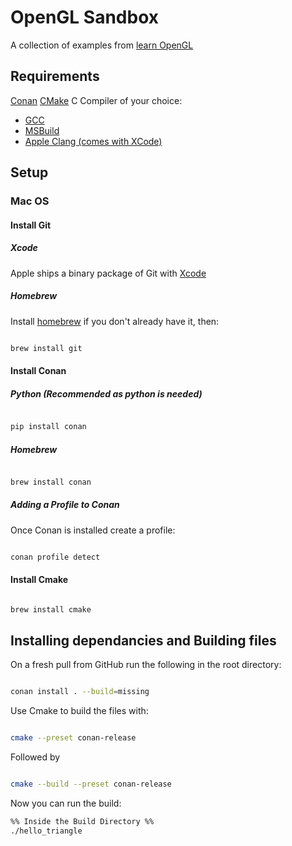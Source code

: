 # OpenGL Sandbox
A collection of examples from [learn OpenGL](https://learnopengl.com)

## Requirements
[Conan](https://conan.io/)
[CMake](https://cmake.org/)
C Compiler of your choice:
- [GCC](https://gcc.gnu.org/)
- [MSBuild](https://github.com/dotnet/msbuild)
- [Apple Clang (comes with XCode)](https://opensource.apple.com/projects/llvm-clang)
## Setup

### Mac OS
#### Install Git

##### Xcode
Apple ships a binary package of Git with [Xcode](https://developer.apple.com/xcode/)

##### Homebrew
Install [homebrew](https://brew.sh/) if you don't already have it, then:  

```bash

brew install git

```

#### Install Conan

##### Python (Recommended as python is needed)

```bash

pip install conan

```

##### Homebrew

```bash

brew install conan

```

##### Adding a Profile to Conan

Once Conan is installed create a profile:

```bash

conan profile detect

```

#### Install Cmake

```bash

brew install cmake

```

## Installing dependancies and Building files

On a fresh pull from GitHub run the following in the root directory:

```bash

conan install . --build=missing

```
  
Use Cmake to build the files with:

```bash

cmake --preset conan-release

```

Followed by

```bash

cmake --build --preset conan-release

```

Now you can run the build:
  
```bash
%% Inside the Build Directory %%
./hello_triangle

```